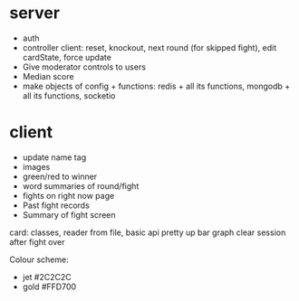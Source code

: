 # server

-   auth
-   controller client: reset, knockout, next round (for skipped fight), edit cardState, force update
-   Give moderator controls to users
-   Median score
-   make objects of config + functions: redis + all its functions, mongodb + all its functions, socketio

# client

-   update name tag
-   images
-   green/red to winner
-   word summaries of round/fight
-   fights on right now page
-   Past fight records
-   Summary of fight screen

card: classes, reader from file, basic api
pretty up bar graph
clear session after fight over

Colour scheme:

-   jet #2C2C2C
-   gold #FFD700
